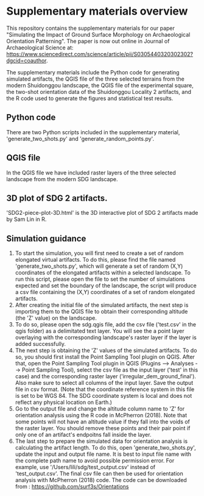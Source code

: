 # Supplementary materials overview
This repository contains the supplementary materials for our paper "Simulating the Impact of Ground Surface Morphology on Archaeological Orientation Patterning". The paper is now out online in Journal of Archaeological Science at: https://www.sciencedirect.com/science/article/pii/S0305440320302302?dgcid=coauthor. 

The supplementary materials include the Python code for generating simulated artifacts, the QGIS file of the three selected terrains from the modern Shuidonggou landscape, the QGIS file of the experimental square, the two-shot orientation data of the Shuidonggou Locality 2 artifacts, and the R code used to generate the figures and statistical test results. 

## Python code
There are two Python scripts included in the supplementary material, 'generate_two_shots.py' and 'generate_random_points.py'.

## QGIS file
In the QGIS file we have included raster layers of the three selected landscape from the modern SDG landscape.

## 3D plot of SDG 2 artifacts. 
'SDG2-piece-plot-3D.html' is the 3D interactive plot of SDG 2 artifacts made by Sam Lin in R. 

## Simulation guidance
1. To start the simulation, you will first need to create a set of random elongated virtual artifacts. To do this, please find the file named 'generate_two_shots.py', which will generate a set of random (X,Y) coordinates of the elongated artifacts within a selected landscape. To run this script, please open the file to set the number of simulations expected and set the boundary of the landscape, the script will produce a csv file containing the (X,Y) coordinates of a set of random elongated artifacts. 
2. After creating the initial file of the simulated artifacts, the next step is importing them to the QGIS file to obtain their corresponding altitude (the 'Z' value) on the landscape. 
3. To do so, please open the sdg.qgis file, add the csv file ('test.csv' in the qgis folder) as a delimitated text layer. You will see the a point layer overlaying with the corresponding landscape's raster layer if the layer is added successfully.
4. The next step is obtaining the 'Z' values of the simulated artifacts. To do so, you should first install the Point Sampling Tool plugin on QGIS. After that, open the Point Sampling Tool plugin in QGIS (Plugins --> Analyses --> Point Sampling Tool), select the csv file as the input layer ('test' in this case) and the corresponding raster layer ('irregular_dem_ground_final'). Also make sure to select all columns of the input layer. Save the output file in csv format. 
(Note that the coordinate reference system in this file is set to be WGS 84. The SDG coordinate system is local and does not reflect any physical location on Earth.)
5. Go to the output file and change the altitude column name to 'Z' for orientation analysis using the R code in McPherron (2018). Note that some points will not have an altitude value if they fall into the voids of the raster layer. You should remove these points and their pair point if only one of an artifact's endpoitns fall inside the layer. 
6. The last step to prepare the simulated data for orientation analysis is calculating the artifact length. To do this, open 'generate_two_shots.py', update the input and output file name. It is best to input file name with the complete path name to avoid possible permission error. For example, use '/Users/lili/sdg/test_output.csv' instead of 'test_output.csv'. The final csv file can then be used for orientation analysis with McPherron (2018) code. The code can be downloaded from : https://github.com/surf3s/Orientations
